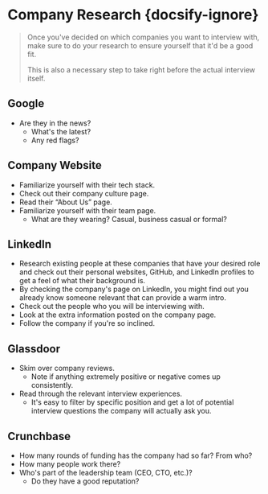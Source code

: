 # Company Research {docsify-ignore}

> Once you've decided on which companies you want to interview with, make sure to do your research to ensure yourself that it'd be a good fit.
>
> This is also a necessary step to take right before the actual interview itself.

## Google

- Are they in the news?
  - What's the latest?
  - Any red flags?

## Company Website

- Familiarize yourself with their tech stack.
- Check out their company culture page.
- Read their “About Us” page.
- Familiarize yourself with their team page.
  - What are they wearing? Casual, business casual or formal?

## LinkedIn

- Research existing people at these companies that have your desired role and check out their personal websites, GitHub, and LinkedIn profiles to get a feel of what their background is.
- By checking the company's page on LinkedIn, you might find out you already know someone relevant that can provide a warm intro.
- Check out the people who you will be interviewing with.
- Look at the extra information posted on the company page.
- Follow the company if you're so inclined.

## Glassdoor­

- Skim over company reviews.
  - Note if anything extremely positive or negative comes up consistently.
- Read through the relevant interview experiences.
  - It's easy to filter by specific position and get a lot of potential interview questions the company will actually ask you.

## Crunchbase

- How many rounds of funding has the company had so far? From who?
- How many people work there?
- Who's part of the leadership team (CEO, CTO, etc.)?
  - Do they have a good reputation?
